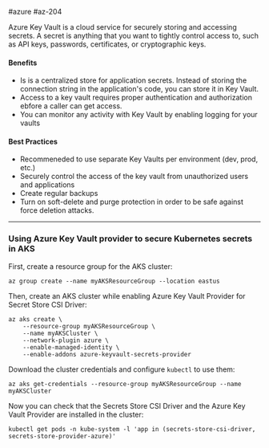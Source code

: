 #azure #az-204 

Azure Key Vault is a cloud service for securely storing and accessing secrets. A secret is anything that you want to tightly control access to, such as API keys, passwords, certificates, or cryptographic keys.

#### Benefits
- Is is a centralized store for application secrets. Instead of storing the connection string in the application's code, you can store it in Key Vault.
- Access to a key vault requires proper authentication and authorization ebfore a caller can get access.
- You can monitor any activity with Key Vault by enabling logging for your vaults

#### Best Practices
- Recommeneded to use separate Key Vaults per environment (dev, prod, etc.)
- Securely control the access of the key vault from unauthorized users and applications
- Create regular backups 
- Turn on soft-delete and purge protection in order to be safe against force deletion attacks.

---

### Using Azure Key Vault provider to secure Kubernetes secrets in AKS

First, create a resource group for the AKS cluster:

```shell
az group create --name myAKSResourceGroup --location eastus
```

Then, create an AKS cluster while enabling Azure Key Vault Provider for Secret Store CSI Driver:

```shell
az aks create \  
	--resource-group myAKSResourceGroup \  
	--name myAKSCluster \  
	--network-plugin azure \  
	--enable-managed-identity \  
	--enable-addons azure-keyvault-secrets-provider
```

Download the cluster credentials and configure `kubectl` to use them:

```shell
az aks get-credentials --resource-group myAKSResourceGroup --name myAKSCluster
```

Now you can check that the Secrets Store CSI Driver and the Azure Key Vault Provider are installed in the cluster:

```shell
kubectl get pods -n kube-system -l 'app in (secrets-store-csi-driver, secrets-store-provider-azure)'
```
